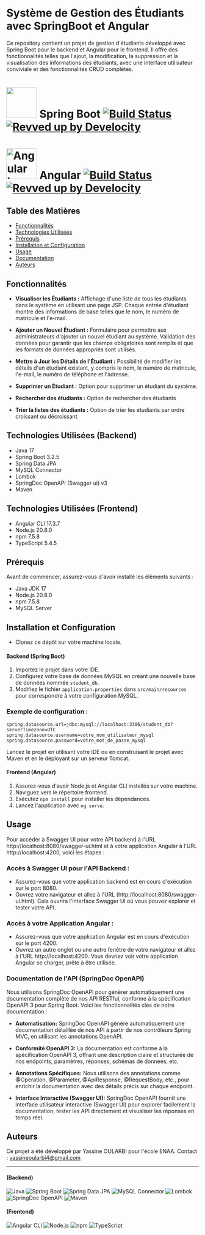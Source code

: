 # Système de Gestion des Étudiants avec SpringBoot et Angular
Ce repository contient un projet de gestion d'étudiants développé avec Spring Boot pour le backend et Angular pour le frontend. Il offre des fonctionnalités telles que l'ajout, la modification, la suppression et la visualisation des informations des étudiants, avec une interface utilisateur conviviale et des fonctionnalités CRUD complètes.

# <img src="https://raw.githubusercontent.com/spring-projects/spring-framework/main/framework-docs/src/docs/spring-framework.png" width="80" height="80"> Spring Boot [![Build Status](https://github.com/spring-projects/spring-framework/actions/workflows/build-and-deploy-snapshot.yml/badge.svg?branch=main)](https://github.com/spring-projects/spring-framework/actions/workflows/build-and-deploy-snapshot.yml?query=branch%3Amain) [![Revved up by Develocity](https://img.shields.io/badge/Revved%20up%20by-Develocity-06A0CE?logo=Gradle&labelColor=02303A)](https://ge.spring.io/scans?search.rootProjectNames=spring)


# <img src="https://brandslogos.com/wp-content/uploads/images/large/angular-logo.png" alt="Angular Logo" height="80" /> Angular [![Build Status](https://github.com/spring-projects/spring-framework/actions/workflows/build-and-deploy-snapshot.yml/badge.svg?branch=main)](https://github.com/spring-projects/spring-framework/actions/workflows/build-and-deploy-snapshot.yml?query=branch%3Amain) [![Revved up by Develocity](https://img.shields.io/badge/Revved%20up%20by-Develocity-06A0CE?logo=Gradle&labelColor=02303A)](https://ge.spring.io/scans?search.rootProjectNames=spring)

## Table des Matières

- [Fonctionnalités](#fonctionnalités)
- [Technologies Utilisées](#technologies-utilisées)
- [Prérequis](#prérequis)
- [Installation et Configuration](#installation-et-configuration)
- [Usage](#usage)
- [Documentation](#Documentation)
- [Auteurs](#auteurs)

## Fonctionnalités

- **Visualiser les Étudiants :** Affichage d'une liste de tous les étudiants dans le système en utilisant une page JSP. Chaque entrée d'étudiant montre des informations de base telles que le nom, le numéro de matricule et l'e-mail.

- **Ajouter un Nouvel Étudiant :** Formulaire pour permettre aux administrateurs d'ajouter un nouvel étudiant au système. Validation des données pour garantir que les champs obligatoires sont remplis et que les formats de données appropriés sont utilisés.

- **Mettre à Jour les Détails de l'Étudiant :** Possibilité de modifier les détails d'un étudiant existant, y compris le nom, le numéro de matricule, l'e-mail, le numéro de téléphone et l'adresse.

- **Supprimer un Étudiant :** Option pour supprimer un étudiant du système.

- **Rechercher des étudiants :** Option de rechercher des étudiants

- **Trier la listes des étudiants :** Option de trier les étudiants par ordre croissant ou décroissant

## Technologies Utilisées (Backend)

- Java 17
- Spring Boot 3.2.5
- Spring Data JPA
- MySQL Connector
- Lombok
- SpringDoc OpenAPI (Swagger ui) v3
- Maven

## Technologies Utilisées (Frontend)

- Angular CLI 17.3.7
- Node.js 20.8.0
- npm 7.5.8
- TypeScript 5.4.5

## Prérequis

Avant de commencer, assurez-vous d'avoir installé les éléments suivants :

- Java JDK 17
- Node.js 20.8.0
- npm 7.5.8
- MySQL Server

## Installation et Configuration

- Clonez ce dépôt sur votre machine locale.
  
#### Backend (Spring Boot)

1. Importez le projet dans votre IDE.
2. Configurez votre base de données MySQL en créant une nouvelle base de données nommée `student_db`.
3. Modifiez le fichier `application.properties` dans `src/main/resources` pour correspondre à votre configuration MySQL.

### Exemple de configuration :

```properties
spring.datasource.url=jdbc:mysql://localhost:3306/student_db?serverTimezone=UTC
spring.datasource.username=votre_nom_utilisateur_mysql
spring.datasource.password=votre_mot_de_passe_mysql
````
Lancez le projet en utilisant votre IDE ou en construisant le projet avec Maven et en le déployant sur un serveur Tomcat.

#### Frontend (Angular)

1. Assurez-vous d'avoir Node.js et Angular CLI installés sur votre machine.
2. Naviguez vers le répertoire frontend.
3. Exécutez `npm install` pour installer les dépendances.
4. Lancez l'application avec `ng serve`.

## Usage

Pour accéder à Swagger UI pour votre API backend à l'URL http://localhost:8080/swagger-ui.html et à votre application Angular à l'URL http://localhost:4200, voici les étapes :

### Accès à Swagger UI pour l'API Backend :

- Assurez-vous que votre application backend est en cours d'exécution sur le port 8080.
- Ouvrez votre navigateur et allez à l'URL (http://localhost:8080/swagger-ui.html). Cela ouvrira l'interface Swagger UI où vous pouvez explorer et tester votre API.

### Accès à votre Application Angular :

- Assurez-vous que votre application Angular est en cours d'exécution sur le port 4200.
- Ouvrez un autre onglet ou une autre fenêtre de votre navigateur et allez à l'URL http://localhost:4200. Vous devriez voir votre application Angular se charger, prête à être utilisée.

### Documentation de l'API (SpringDoc OpenAPI)

Nous utilisons SpringDoc OpenAPI pour générer automatiquement une documentation complète de nos API RESTful, conforme à la spécification OpenAPI 3 pour Spring Boot. Voici les fonctionnalités clés de notre documentation :

- **Automatisation:** SpringDoc OpenAPI génère automatiquement une documentation détaillée de nos API à partir de nos contrôleurs Spring MVC, en utilisant les annotations OpenAPI.

- **Conformité OpenAPI 3:** La documentation est conforme à la spécification OpenAPI 3, offrant une description claire et structurée de nos endpoints, paramètres, réponses, schémas de données, etc.

- **Annotations Spécifiques:** Nous utilisons des annotations comme @Operation, @Parameter, @ApiResponse, @RequestBody, etc., pour enrichir la documentation avec des détails précis sur chaque endpoint.

- **Interface Interactive (Swagger UI):** SpringDoc OpenAPI fournit une interface utilisateur interactive (Swagger UI) pour explorer facilement la documentation, tester les API directement et visualiser les réponses en temps réel.


## Auteurs
Ce projet a été développé par Yassine OULARBI pour l'école ENAA.
Contact : yassineoularbi4@gmail.com

---


#### (Backend)

![Java](https://img.shields.io/badge/Java-007396?style=for-the-badge&logo=java&logoColor=white) ![Spring Boot](https://img.shields.io/badge/Spring%20Boot-6DB33F?style=for-the-badge&logo=spring-boot&logoColor=white) ![Spring Data JPA](https://img.shields.io/badge/Spring%20Data%20JPA-6DB33F?style=for-the-badge&logo=spring-data&logoColor=white) ![MySQL Connector](https://img.shields.io/badge/MySQL%20Connector-4479A1?style=for-the-badge&logo=mysql&logoColor=white) ![Lombok](https://img.shields.io/badge/Lombok-BC4E9C?style=for-the-badge&logo=lombok&logoColor=white) ![SpringDoc OpenAPI](https://img.shields.io/badge/SpringDoc%20OpenAPI-F99D25?style=for-the-badge&logo=swagger&logoColor=white) ![Maven](https://img.shields.io/badge/Maven-C71A36?style=for-the-badge&logo=apache-maven&logoColor=white)

#### (Frontend)

![Angular CLI](https://img.shields.io/badge/Angular%20CLI-DD0031?style=for-the-badge&logo=angular&logoColor=white) ![Node.js](https://img.shields.io/badge/Node.js-339933?style=for-the-badge&logo=node.js&logoColor=white) ![npm](https://img.shields.io/badge/npm-CB3837?style=for-the-badge&logo=npm&logoColor=white) ![TypeScript](https://img.shields.io/badge/TypeScript-3178C6?style=for-the-badge&logo=typescript&logoColor=white)

